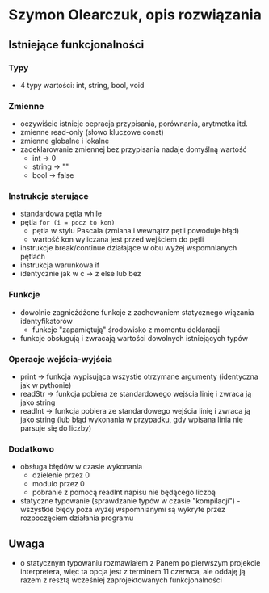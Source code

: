 # Szymon Olearczuk, opis rozwiązania
## Istniejące funkcjonalności
### Typy
- 4 typy wartości: int, string, bool, void
### Zmienne
- oczywiście istnieje oepracja przypisania, porównania, arytmetka itd.
- zmienne read-only (słowo kluczowe const)
- zmienne globalne i lokalne
- zadeklarowanie zmiennej bez przypisania nadaje domyślną wartość
  - int -> 0
  - string -> ""
  - bool -> false
### Instrukcje sterujące  
- standardowa pętla while
- pętla `for (i = pocz to kon)`
  - pętla w stylu Pascala (zmiana i wewnątrz pętli powoduje błąd)
  - wartość kon wyliczana jest przed wejściem do pętli
- instrukcje break/continue działające w obu wyżej wspomnianych pętlach
- instrukcja warunkowa if 
-   identycznie jak w c  -> z else lub bez
### Funkcje
- dowolnie zagnieżdżone funkcje z zachowaniem statycznego wiązania identyfikatorów 
  - funkcje "zapamiętują" środowisko z momentu deklaracji
- funkcje obsługują i zwracają wartości dowolnych istniejących typów
### Operacje wejścia-wyjścia
- print -> funkcja wypisująca wszystie otrzymane argumenty (identyczna jak w pythonie)
- readStr -> funkcja pobiera ze standardowego wejścia linię i zwraca ją jako string
- readInt -> funkcja pobiera ze standardowego wejścia linię i zwraca ją jako string (lub błąd wykonania w przypadku, gdy wpisana linia nie parsuje się do liczby)
### Dodatkowo
- obsługa błędów w czasie wykonania
  - dzielenie przez 0
  - modulo przez 0
  - pobranie z pomocą readInt napisu nie będącego liczbą
- statyczne typowanie (sprawdzanie typów w czasie "kompilacji") - wszystkie błędy poza wyżej wspomnianymi są wykryte przez rozpoczęciem działania programu
## Uwaga
- o statycznym typowaniu rozmawiałem z Panem po pierwszym projekcie interpretera, więc ta opcja jest z terminem 11 czerwca, ale oddaję ją razem z resztą wcześniej zaprojektowanych funkcjonalności